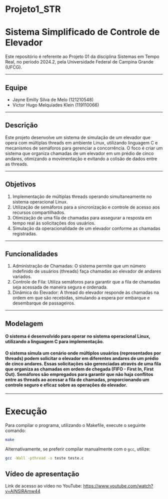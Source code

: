 # Projeto1_STR

# Sistema Simplificado de Controle de Elevador

Este repositório é referente ao Projeto 01 da disciplina Sistemas em Tempo Real, no período 2024.2, pela Universidade Federal de Campina Grande (UFCG).

---

## Equipe

- Jayne Emilly Silva de Melo (121210548)
- Victor Hugo Melquíades Klein (119110066)

---

## Descrição

Este projeto desenvolve um sistema de simulação de um elevador que opera com múltiplas threads em ambiente Linux, utilizando linguagem C e mecanismos de semáforos para gerenciar a concorrência. O foco é criar um sistema que organiza chamadas de um elevador em um prédio de cinco andares, otimizando a movimentação e evitando a colisão de dados entre as threads.


---

## Objetivos

1. Implementação de múltiplas threads operando simultaneamente no sistema operacional Linux.
2. Utilização de semáforos para a sincronização e controle de acesso aos recursos compartilhados.
3. Otimização de uma fila de chamadas para assegurar a resposta em tempo real às solicitações dos usuários.
4. Simulação da operacionalidade de um elevador conforme as chamadas registradas.
---

## Funcionalidades


1. Administração de Chamadas: O sistema permite que um número indefinido de usuários (threads) faça chamadas ao elevador de andares variados.
2. Controle de Fila: Utiliza semáforos para garantir que a fila de chamadas seja acessada de maneira segura e ordenada.
3. Dinâmica do Elevador: A thread do elevador responde às chamadas na ordem em que são recebidas, simulando a espera por embarque e desembarque de passageiros.
---

## Modelagem

#### O sistema é desenvolvido para operar no sistema operacional Linux, utilizando a linguagem C para implementação.
#### O sistema simula um cenário onde múltiplos usuários (representados por threads) podem solicitar o elevador em diferentes andares de um prédio de cinco andares. Essas solicitações são gerenciadas através de uma fila que organiza as chamadas em ordem de chegada (FIFO - First In, First Out). Semáforos são empregados para garantir que não haja conflitos entre as threads ao acessar a fila de chamadas, proporcionando um controle seguro e eficaz sobre as operações do elevador.
---

# Execução

Para compilar o programa, utilizando o Makefile, execute o seguinte comando:

```sh
make
```

Alternativamente, se preferir compilar manualmente com o `gcc`, utilize:

```sh
gcc -Wall -pthread -o teste teste.c
```

## Vídeo de apresentação
Link de acesso ao vídeo no YouTube: https://www.youtube.com/watch?v=AlNSlRAmw44 
